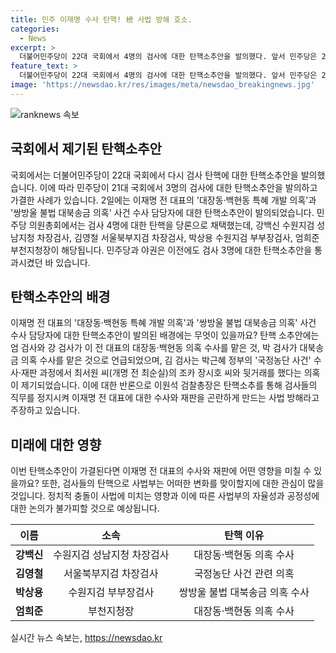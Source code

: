 ```yaml
---
title: 민주 이재명 수사 탄핵! 檢 사법 방해 호소.
categories:
  - News
excerpt: >
  더불어민주당이 22대 국회에서 4명의 검사에 대한 탄핵소추안을 발의했다. 앞서 민주당은 21대 국회에서 3명의 검사에 대한 탄핵소추안을 가결한 바 있음. 탄핵 대상은 이재명 전 대표의 대장동·백현동 특혜 개발 의혹과 쌍방울 불법 대북송금 의혹 사건 수사에 관여한 4명의 검사. 이는 민주당이 21대 국회에서 탄핵소추안을 통과시켰던 전례를 봄으로써 주목받고 있음. 이원석 검찰총장은 이에 대해 사법 방해로 비판했다. (150자)
feature_text: >
  더불어민주당이 22대 국회에서 4명의 검사에 대한 탄핵소추안을 발의했다. 앞서 민주당은 21대 국회에서 3명의 검사에 대한 탄핵소추안을 가결한 바 있음. 탄핵 대상은 이재명 전 대표의 대장동·백현동 특혜 개발 의혹과 쌍방울 불법 대북송금 의혹 사건 수사에 관여한 4명의 검사. 이는 민주당이 21대 국회에서 탄핵소추안을 통과시켰던 전례를 봄으로써 주목받고 있음. 이원석 검찰총장은 이에 대해 사법 방해로 비판했다. (150자)
image: 'https://newsdao.kr/res/images/meta/newsdao_breakingnews.jpg'
---
```


<p><img src="https://newsdao.kr/res/images/meta/newsdao_breakingnews.jpg" alt="ranknews 속보" /></p>

<h2 data-ke-size="size26">국회에서 제기된 탄핵소추안</h2>

<p data-ke-size="size16">국회에서는 더불어민주당이 22대 국회에서 다시 검사 탄핵에 대한 탄핵소추안을 발의했습니다. 이에 따라 민주당이 21대 국회에서 3명의 검사에 대한 탄핵소추안을 발의하고 가결한 사례가 있습니다. 2일에는 이재명 전 대표의 '대장동·백현동 특혜 개발 의혹'과 '쌍방울 불법 대북송금 의혹' 사건 수사 담당자에 대한 탄핵소추안이 발의되었습니다. 민주당 의원총회에서는 검사 4명에 대한 탄핵을 당론으로 채택했는데, 강백신 수원지검 성남지청 차장검사, 김영철 서울북부지검 차장검사, 박상용 수원지검 부부장검사, 엄희준 부천지청장이 해당됩니다. 민주당과 야권은 이전에도 검사 3명에 대한 탄핵소추안을 통과시켰던 바 있습니다.</p>

<h2 data-ke-size="size26">탄핵소추안의 배경</h2>

<p data-ke-size="size16">이재명 전 대표의 '대장동·백현동 특혜 개발 의혹'과 '쌍방울 불법 대북송금 의혹' 사건 수사 담당자에 대한 탄핵소추안이 발의된 배경에는 무엇이 있을까요? 탄핵 소추안에는 엄 검사와 강 검사가 이 전 대표의 대장동·백현동 의혹 수사를 맡은 것, 박 검사가 대북송금 의혹 수사를 맡은 것으로 언급되었으며, 김 검사는 박근혜 정부의 '국정농단 사건' 수사·재판 과정에서 최서원 씨(개명 전 최순실)의 조카 장시호 씨와 뒷거래를 했다는 의혹이 제기되었습니다. 이에 대한 반론으로 이원석 검찰총장은 탄핵소추를 통해 검사들의 직무를 정지시켜 이재명 전 대표에 대한 수사와 재판을 곤란하게 만드는 사법 방해라고 주장하고 있습니다.</p>

<h2 data-ke-size="size26">미래에 대한 영향</h2>

<p data-ke-size="size16">이번 탄핵소추안이 가결된다면 이재명 전 대표의 수사와 재판에 어떤 영향을 미칠 수 있을까요? 또한, 검사들의 탄핵으로 사법부는 어떠한 변화를 맞이할지에 대한 관심이 많을 것입니다. 정치적 충돌이 사법에 미치는 영향과 이에 따른 사법부의 자율성과 공정성에 대한 논의가 불가피할 것으로 예상됩니다.</p>

<table>
    <thead>
        <tr>
            <th style="text-align: center;">이름</th>
            <th style="text-align: center;">소속</th>
            <th style="text-align: center;">탄핵 이유</th>
        </tr>
    </thead>
    <tbody>
        <tr>
            <td style="text-align: center;"><b>강백신</b></td>
            <td style="text-align: center;">수원지검 성남지청 차장검사</td>
            <td style="text-align: center;">대장동·백현동 의혹 수사</td>
        </tr>
        <tr>
            <td style="text-align: center;"><b>김영철</b></td>
            <td style="text-align: center;">서울북부지검 차장검사</td>
            <td style="text-align: center;">국정농단 사건 관련 의혹</td>
        </tr>
        <tr>
            <td style="text-align: center;"><b>박상용</b></td>
            <td style="text-align: center;">수원지검 부부장검사</td>
            <td style="text-align: center;">쌍방울 불법 대북송금 의혹 수사</td>
        </tr>
        <tr>
            <td style="text-align: center;"><b>엄희준</b></td>
            <td style="text-align: center;">부천지청장</td>
            <td style="text-align: center;">대장동·백현동 의혹 수사</td>
        </tr>
    </tbody>
</table>

<p data-ke-size="size16"></p>
실시간 뉴스 속보는, <a href="https://newsdao.kr" rel="dofollow">https://newsdao.kr</a>


